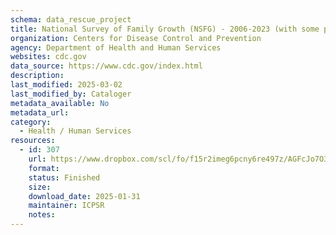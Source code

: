 ```yaml
---
schema: data_rescue_project 
title: National Survey of Family Growth (NSFG) - 2006-2023 (with some pre 2006)
organization: Centers for Disease Control and Prevention
agency: Department of Health and Human Services
websites: cdc.gov
data_source: https://www.cdc.gov/index.html
description: 
last_modified: 2025-03-02
last_modified_by: Cataloger
metadata_available: No
metadata_url: 
category:
  - Health / Human Services
resources:
  - id: 307
    url: https://www.dropbox.com/scl/fo/f15r2imeg6pcny6re497z/AGFcJo7O3k2BCDWmtR_L7iU/National%20Survey%20of%20Family%20Growth?rlkey=ey7kaoodi540d66s6kfvnqjn5&subfolder_nav_tracking=1&st=s2kjq7rx&dl=0
    format: 
    status: Finished
    size: 
    download_date: 2025-01-31
    maintainer: ICPSR
    notes: 
---
```

